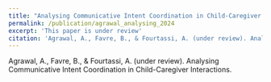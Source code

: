 ```yaml
---
title: "Analysing Communicative Intent Coordination in Child-Caregiver Interactions."
permalink: /publication/agrawal_analysing_2024
excerpt: 'This paper is under review'
citation: 'Agrawal, A., Favre, B., & Fourtassi, A. (under review). Analysing Communicative Intent Coordination in Child-Caregiver Interactions.'
---
```

 Agrawal, A., Favre, B., & Fourtassi, A. (under review). Analysing Communicative Intent Coordination in Child-Caregiver Interactions.